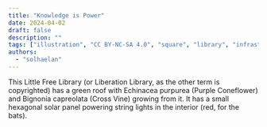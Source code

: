 ```yaml
---
title: "Knowledge is Power"
date: 2024-04-02
draft: false
description: ""
tags: ["illustration", "CC BY-NC-SA 4.0", "square", "library", "infrastructure", "solar"]
authors:
  - "solhaelan"
---
```


This Little Free Library (or Liberation Library, as the other term is copyrighted) has a green roof with Echinacea purpurea (Purple Coneflower) and Bignonia capreolata (Cross Vine) growing from it. It has a small hexagonal solar panel powering string lights in the interior (red, for the bats).
